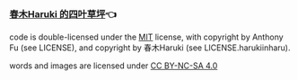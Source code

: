 ### [春木Haruki 的四叶草坪](https://haruki.blog)👈

code is double-licensed under the [MIT](./LICENSE) license, with copyright by Anthony Fu (see LICENSE), and copyright by 春木Haruki (see LICENSE.harukiinharu).

words and images are licensed under [CC BY-NC-SA 4.0](https://creativecommons.org/licenses/by-nc-sa/4.0/)
